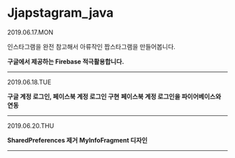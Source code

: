 # Jjapstagram_java
<p>2019.06.17.MON</p>
<p>인스타그램을 완전 참고해서 아류작인 짭스타그램을 만들어봅니다.</p>
<b>구글에서 제공하는 Firebase 적극활용합니다.</b>
<hr/>

<p>2019.06.18.TUE</p>
<b>구글 계정 로그인, 페이스북 계정 로그인 구현</b>
<b>페이스북 계정 로그인을 파이어베이스와 연동</b>
<hr/>

<p>2019.06.20.THU</p>
<b>SharedPreferences 제거</b>
<b>MyInfoFragment 디자인 </b>
<hr/>
